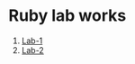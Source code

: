 # Ruby lab works

1. [Lab-1](https://github.com/neistow/ruby-on-snails/tree/lab-1)
2. [Lab-2](https://github.com/neistow/ruby-on-snails/tree/lab-2)
